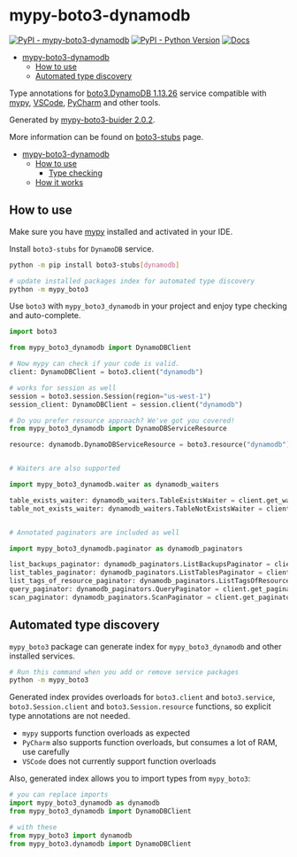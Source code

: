 # mypy-boto3-dynamodb

[![PyPI - mypy-boto3-dynamodb](https://img.shields.io/pypi/v/mypy-boto3-dynamodb.svg?color=blue)](https://pypi.org/project/mypy-boto3-dynamodb)
[![PyPI - Python Version](https://img.shields.io/pypi/pyversions/mypy-boto3-dynamodb.svg?color=blue)](https://pypi.org/project/mypy-boto3-dynamodb)
[![Docs](https://img.shields.io/readthedocs/mypy-boto3-builder.svg?color=blue)](https://mypy-boto3-builder.readthedocs.io/)

- [mypy-boto3-dynamodb](#mypy-boto3-dynamodb)
  - [How to use](#how-to-use)
  - [Automated type discovery](#automated-type-discovery)


Type annotations for
[boto3.DynamoDB 1.13.26](https://boto3.amazonaws.com/v1/documentation/api/1.13.26/reference/services/dynamodb.html#DynamoDB) service
compatible with [mypy](https://github.com/python/mypy), [VSCode](https://code.visualstudio.com/),
[PyCharm](https://www.jetbrains.com/pycharm/) and other tools.

Generated by [mypy-boto3-buider 2.0.2](https://github.com/vemel/mypy_boto3_builder).

More information can be found on [boto3-stubs](https://pypi.org/project/boto3-stubs/) page.

- [mypy-boto3-dynamodb](#mypy-boto3-dynamodb)
  - [How to use](#how-to-use)
    - [Type checking](#type-checking)
  - [How it works](#how-it-works)

## How to use

Make sure you have [mypy](https://github.com/python/mypy) installed and activated in your IDE.

Install `boto3-stubs` for `DynamoDB` service.

```bash
python -m pip install boto3-stubs[dynamodb]

# update installed packages index for automated type discovery
python -m mypy_boto3
```

Use `boto3` with `mypy_boto3_dynamodb` in your project and enjoy type checking and auto-complete.

```python
import boto3

from mypy_boto3_dynamodb import DynamoDBClient

# Now mypy can check if your code is valid.
client: DynamoDBClient = boto3.client("dynamodb")

# works for session as well
session = boto3.session.Session(region="us-west-1")
session_client: DynamoDBClient = session.client("dynamodb")

# Do you prefer resource approach? We've got you covered!
from mypy_boto3_dynamodb import DynamoDBServiceResource

resource: dynamodb.DynamoDBServiceResource = boto3.resource("dynamodb")


# Waiters are also supported

import mypy_boto3_dynamodb.waiter as dynamodb_waiters

table_exists_waiter: dynamodb_waiters.TableExistsWaiter = client.get_waiter("table_exists")
table_not_exists_waiter: dynamodb_waiters.TableNotExistsWaiter = client.get_waiter("table_not_exists")


# Annotated paginators are included as well

import mypy_boto3_dynamodb.paginator as dynamodb_paginators

list_backups_paginator: dynamodb_paginators.ListBackupsPaginator = client.get_paginator("list_backups")
list_tables_paginator: dynamodb_paginators.ListTablesPaginator = client.get_paginator("list_tables")
list_tags_of_resource_paginator: dynamodb_paginators.ListTagsOfResourcePaginator = client.get_paginator("list_tags_of_resource")
query_paginator: dynamodb_paginators.QueryPaginator = client.get_paginator("query")
scan_paginator: dynamodb_paginators.ScanPaginator = client.get_paginator("scan")
```

## Automated type discovery

`mypy_boto3` package can generate index for `mypy_boto3_dynamodb` and other installed services.

```bash
# Run this command when you add or remove service packages
python -m mypy_boto3
```

Generated index provides overloads for `boto3.client` and `boto3.service`,
`boto3.Session.client` and `boto3.Session.resource` functions,
so explicit type annotations are not needed.

- `mypy` supports function overloads as expected
- `PyCharm` also supports function overloads, but consumes a lot of RAM, use carefully
- `VSCode` does not currently support function overloads

Also, generated index allows you to import types from `mypy_boto3`:

```python
# you can replace imports
import mypy_boto3_dynamodb as dynamodb
from mypy_boto3_dynamodb import DynamoDBClient

# with these
from mypy_boto3 import dynamodb
from mypy_boto3.dynamodb import DynamoDBClient
```